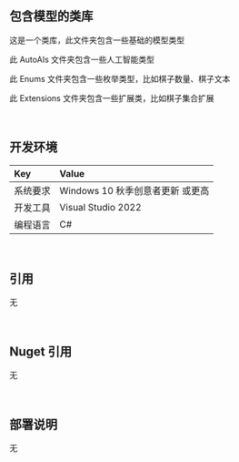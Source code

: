 ## 包含模型的类库
 
这是一个类库，此文件夹包含一些基础的模型类型

此 AutoAIs 文件夹包含一些人工智能类型

此 Enums 文件夹包含一些枚举类型，比如棋子数量、棋子文本

此 Extensions 文件夹包含一些扩展类，比如棋子集合扩展


<br/>

## 开发环境

|Key|Value|
|:-|:-|
|系统要求| Windows 10 秋季创意者更新 或更高|
|开发工具|Visual Studio 2022|
|编程语言|C#|


<br/>

## 引用

无


<br/>

## Nuget 引用

无


<br/>

## 部署说明

无